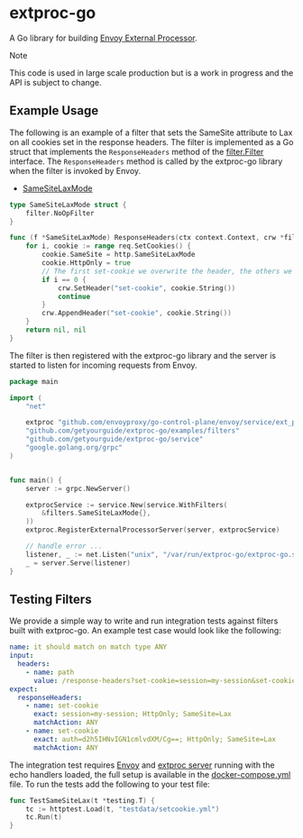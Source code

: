 # extproc-go

A Go library for building [Envoy External Processor](https://www.envoyproxy.io/docs/envoy/latest/configuration/http/http_filters/ext_proc_filter).

> [!NOTE]
> This code is used in large scale production but is a work in progress and the API is subject to change.

## Example Usage

The following is an example of a filter that sets the SameSite attribute to Lax on all cookies set in the response headers. The filter is implemented as a Go struct that implements the `ResponseHeaders` method of the [filter.Filter](filter/filter.go) interface. The `ResponseHeaders` method is called by the extproc-go library when the filter is invoked by Envoy.

- [SameSiteLaxMode](./examples/filters/setcookie.go)

```go
type SameSiteLaxMode struct {
	filter.NoOpFilter
}

func (f *SameSiteLaxMode) ResponseHeaders(ctx context.Context, crw *filter.CommonResponseWriter, req *filter.RequestContext) (*extproc.ProcessingResponse_ImmediateResponse, error) {
	for i, cookie := range req.SetCookies() {
		cookie.SameSite = http.SameSiteLaxMode
		cookie.HttpOnly = true
		// The first set-cookie we overwrite the header, the others we append
		if i == 0 {
			crw.SetHeader("set-cookie", cookie.String())
			continue
		}
		crw.AppendHeader("set-cookie", cookie.String())
	}
	return nil, nil
}
```

The filter is then registered with the extproc-go library and the server is started to listen for incoming requests from Envoy.

```go
package main

import (
	"net"

	extproc "github.com/envoyproxy/go-control-plane/envoy/service/ext_proc/v3"
	"github.com/getyourguide/extproc-go/examples/filters"
	"github.com/getyourguide/extproc-go/service"
	"google.golang.org/grpc"
)


func main() {
	server := grpc.NewServer()

	extprocService := service.New(service.WithFilters(
		&filters.SameSiteLaxMode{},
	))
	extproc.RegisterExternalProcessorServer(server, extprocService)

	// handle error ...
	listener, _ := net.Listen("unix", "/var/run/extproc-go/extproc-go.sock")
	_ = server.Serve(listener)
}
```

## Testing Filters

We provide a simple way to write and run integration tests against filters built with extproc-go. An example test case would look like the following:

```yaml
name: it should match on match type ANY
input:
  headers:
    - name: path
      value: /response-headers?set-cookie=session=my-session&set-cookie=auth=d2h5IHNvIGN1cmlvdXM/Cg==
expect:
  responseHeaders:
    - name: set-cookie
      exact: session=my-session; HttpOnly; SameSite=Lax
      matchAction: ANY
    - name: set-cookie
      exact: auth=d2h5IHNvIGN1cmlvdXM/Cg==; HttpOnly; SameSite=Lax
      matchAction: ANY
```

The integration test requires [Envoy](examples/envoy.yml) and [extproc server](examples/main.go) running with the echo handlers loaded, the full setup is available in the [docker-compose.yml](examples/compose.yml) file. To run the tests add the following to your test file:

```go
func TestSameSiteLax(t *testing.T) {
	tc := httptest.Load(t, "testdata/setcookie.yml")
	tc.Run(t)
}
```

